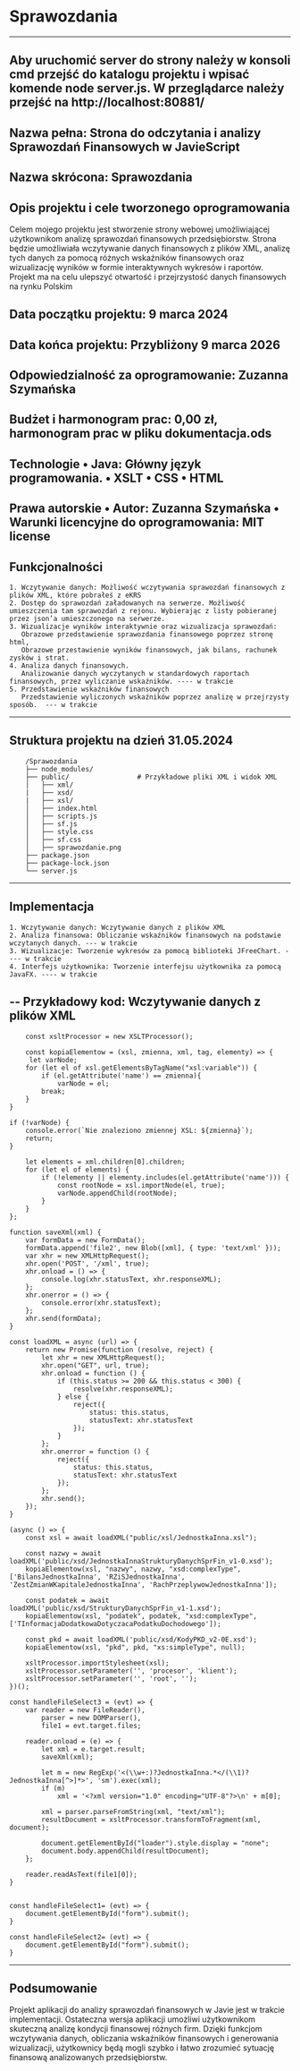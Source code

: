 # Sprawozdania
--------------------------------------------------------------------------------------------------------------------------------------------------------------
Aby uruchomić server do strony należy w konsoli cmd przejść do katalogu projektu i wpisać komende node server.js. W przeglądarce należy przejść na http://localhost:80881/
------------------------------------------------------------------------------------------------------------------------------------------------------------------------------------------------
Nazwa pełna: Strona do odczytania i analizy Sprawozdań Finansowych w JavieScript
----
Nazwa skrócona: Sprawozdania
---
Opis projektu i cele tworzonego oprogramowania
---
Celem mojego projektu jest stworzenie strony webowej umożliwiającej użytkownikom analizę sprawozdań finansowych przedsiębiorstw. Strona będzie umożliwiała wczytywanie danych finansowych z plików XML, analizę tych danych za pomocą różnych wskaźników finansowych oraz wizualizację wyników w formie interaktywnych wykresów i raportów. Projekt ma na celu ulepszyć otwartość i przejrzystość danych finansowych na rynku Polskim

Data początku projektu: 9 marca 2024
----
Data końca projektu: Przybliżony 9 marca 2026
----
Odpowiedzialność za oprogramowanie: Zuzanna Szymańska
---
Budżet i harmonogram prac: 0,00 zł, harmonogram prac w pliku dokumentacja.ods
---
Technologie
        • Java: Główny język programowania.
        • XSLT
        • CSS
        • HTML
---
Prawa autorskie
    • Autor: Zuzanna Szymańska
    • Warunki licencyjne do oprogramowania: MIT license 
---
Funkcjonalności
---
    1. Wczytywanie danych: Możliwość wczytywania sprawozdań finansowych z plików XML, które pobrałeś z eKRS
    2. Dostęp do sprawozdań załadowanych na serwerze. Możliwość umieszczenia tam sprawozdań z rejonu. Wybierając z listy pobieranej przez json’a umieszczonego na serwerze. 
    3. Wizualizacje wyników interaktywnie oraz wizualizacja sprawozdań:
       Obrazowe przedstawienie sprawozdania finansowego poprzez stronę html,
       Obrazowe przestawienie wyników finansowych, jak bilans, rachunek zysków i strat.
    4. Analiza danych finansowych.
       Analizowanie danych wyczytanych w standardowych raportach finansowych, przez wyliczanie wskaźników. ---- w trakcie 
    5. Przedstawienie wskaźników finansowych
       Przedstawienie wyliczonych wskaźników poprzez analizę w przejrzysty sposób.  --- w trakcie
----  

Struktura projektu na dzień 31.05.2024
----
        /Sprawozdania
        ├── node_modules/
        ├── public/                 # Przykładowe pliki XML i widok XML   
        │   ├── xml/
        |   ├── xsd/
        |   ├── xsl/
        │   ├── index.html
        │   ├── scripts.js
        │   ├── sf.js
        │   ├── style.css
        │   ├── sf.css
        │   ├── sprawozdanie.png
        ├── package.json                    
        ├── package-lock.json 
        └── server.js                  

---

Implementacja
---
    1. Wczytywanie danych: Wczytywanie danych z plików XML 
    2. Analiza finansowa: Obliczanie wskaźników finansowych na podstawie wczytanych danych. --- w trakcie
    3. Wizualizacje: Tworzenie wykresów za pomocą biblioteki JFreeChart. ---- w trakcie
    4. Interfejs użytkownika: Tworzenie interfejsu użytkownika za pomocą JavaFX. ---- w trakcie



--
Przykładowy kod: Wczytywanie danych z plików XML 
---
        const xsltProcessor = new XSLTProcessor();
    
        const kopiaElementow = (xsl, zmienna, xml, tag, elementy) => {
         let varNode;
        for (let el of xsl.getElementsByTagName("xsl:variable")) {
            if (el.getAttribute('name') == zmienna){
                varNode = el;
            break;
        }
    }

    if (!varNode) {
        console.error(`Nie znaleziono zmiennej XSL: ${zmienna}`);
        return;
    }
    
        let elements = xml.children[0].children;
        for (let el of elements) {
            if (!elementy || elementy.includes(el.getAttribute('name'))) {
                const rootNode = xsl.importNode(el, true);
                varNode.appendChild(rootNode);
            }
        }
    };
    
    function saveXml(xml) {
        var formData = new FormData();
        formData.append('file2', new Blob([xml], { type: 'text/xml' }));
        var xhr = new XMLHttpRequest();
        xhr.open('POST', '/xml', true);
        xhr.onload = () => {
            console.log(xhr.statusText, xhr.responseXML);
        };
        xhr.onerror = () => {
            console.error(xhr.statusText);
        };
        xhr.send(formData);
    }
    
    const loadXML = async (url) => {
        return new Promise(function (resolve, reject) {
            let xhr = new XMLHttpRequest();
            xhr.open("GET", url, true);
            xhr.onload = function () {
                if (this.status >= 200 && this.status < 300) {
                    resolve(xhr.responseXML);
                } else {
                    reject({
                        status: this.status,
                        statusText: xhr.statusText
                    });
                }
            };
            xhr.onerror = function () {
                reject({
                    status: this.status,
                    statusText: xhr.statusText
                });
            };
            xhr.send();
        });
    }
    
    (async () => {
        const xsl = await loadXML("public/xsl/JednostkaInna.xsl");
    
        const nazwy = await loadXML('public/xsd/JednostkaInnaStrukturyDanychSprFin_v1-0.xsd');
        kopiaElementow(xsl, "nazwy", nazwy, "xsd:complexType", ['BilansJednostkaInna', 'RZiSJednostkaInna', 'ZestZmianWKapitaleJednostkaInna', 'RachPrzeplywowJednostkaInna']);

        const podatek = await loadXML('public/xsd/StrukturyDanychSprFin_v1-1.xsd');
        kopiaElementow(xsl, "podatek", podatek, "xsd:complexType", ['TInformacjaDodatkowaDotyczacaPodatkuDochodowego']);
    
        const pkd = await loadXML('public/xsd/KodyPKD_v2-0E.xsd');
        kopiaElementow(xsl, "pkd", pkd, "xs:simpleType", null);
    
        xsltProcessor.importStylesheet(xsl);
        xsltProcessor.setParameter('', 'procesor', 'klient');
        xsltProcessor.setParameter('', 'root', '');
    })();
    
    const handleFileSelect3 = (evt) => {
        var reader = new FileReader(),
            parser = new DOMParser(),
            file1 = evt.target.files;

        reader.onload = (e) => {
            let xml = e.target.result;
            saveXml(xml);
    
            let m = new RegExp('<(\\w+:)?JednostkaInna.*</(\\1)?JednostkaInna[^>]*>', 'sm').exec(xml);
            if (m)
                xml = '<?xml version="1.0" encoding="UTF-8"?>\n' + m[0];
    
            xml = parser.parseFromString(xml, "text/xml");
            resultDocument = xsltProcessor.transformToFragment(xml, document);
    
            document.getElementById("loader").style.display = "none";
            document.body.appendChild(resultDocument);
        };
    
        reader.readAsText(file1[0]);
    }


    const handleFileSelect1= (evt) => {
        document.getElementById("form").submit();
    }
    
    const handleFileSelect2= (evt) => {
        document.getElementById("form").submit();
    }
---

Podsumowanie
---
Projekt aplikacji do analizy sprawozdań finansowych w Javie jest w trakcie implementacji. Ostateczna wersja aplikacji umożliwi użytkownikom skuteczną analizę kondycji finansowej różnych firm. Dzięki funkcjom wczytywania danych, obliczania wskaźników finansowych i generowania wizualizacji, użytkownicy będą mogli szybko i łatwo zrozumieć sytuację finansową analizowanych przedsiębiorstw. 
